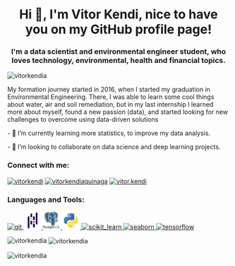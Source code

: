 <h1 align="center">Hi 👋, I'm Vitor Kendi, nice to have you on my GitHub profile page!</h1>
<h3 align="center">I'm a data scientist and environmental engineer student, who loves technology, environmental, health and financial topics.</h3>

<p align="left"> <img src="https://komarev.com/ghpvc/?username=vitorkendia&label=Profile%20views&color=0e75b6&style=flat" alt="vitorkendia" /> </p>

<p align="left">My formation journey started in 2016, when I started my graduation in Environmental Engineering. There, I was able to learn some cool things about water, air and soil remediation, but in my last internship I learned more about myself, found a new passion (data), and started looking for new challenges to overcome using data-driven solutions</p>

<p align="left">- 🌱 I’m currently learning more statistics, to improve my data analysis.</p>
<p align="left">- 🤝 I’m looking to collaborate on data science and deep learning projects.</p>


<h3 align="left">Connect with me:</h3>
<p align="left">
<a href="https://linkedin.com/in/vitorkendi" target="blank"><img align="center" src="https://raw.githubusercontent.com/rahuldkjain/github-profile-readme-generator/master/src/images/icons/Social/linked-in-alt.svg" alt="vitorkendi" height="30" width="40" /></a>
<a href="https://kaggle.com/vitorkendiaquinaga" target="blank"><img align="center" src="https://raw.githubusercontent.com/rahuldkjain/github-profile-readme-generator/master/src/images/icons/Social/kaggle.svg" alt="vitorkendiaquinaga" height="30" width="40" /></a>
<a href="https://instagram.com/vitor.kendi" target="blank"><img align="center" src="https://raw.githubusercontent.com/rahuldkjain/github-profile-readme-generator/master/src/images/icons/Social/instagram.svg" alt="vitor.kendi" height="30" width="40" /></a>
</p>

<h3 align="left">Languages and Tools:</h3>
<p align="left"> <a href="https://git-scm.com/" target="_blank" rel="noreferrer"> <img src="https://www.vectorlogo.zone/logos/git-scm/git-scm-icon.svg" alt="git" width="40" height="40"/> </a> <a href="https://pandas.pydata.org/" target="_blank" rel="noreferrer"> <img src="https://raw.githubusercontent.com/devicons/devicon/2ae2a900d2f041da66e950e4d48052658d850630/icons/pandas/pandas-original.svg" alt="pandas" width="40" height="40"/> </a> <a href="https://www.postgresql.org" target="_blank" rel="noreferrer"> <img src="https://raw.githubusercontent.com/devicons/devicon/master/icons/postgresql/postgresql-original-wordmark.svg" alt="postgresql" width="40" height="40"/> </a> <a href="https://www.python.org" target="_blank" rel="noreferrer"> <img src="https://raw.githubusercontent.com/devicons/devicon/master/icons/python/python-original.svg" alt="python" width="40" height="40"/> </a> <a href="https://scikit-learn.org/" target="_blank" rel="noreferrer"> <img src="https://upload.wikimedia.org/wikipedia/commons/0/05/Scikit_learn_logo_small.svg" alt="scikit_learn" width="40" height="40"/> </a> <a href="https://seaborn.pydata.org/" target="_blank" rel="noreferrer"> <img src="https://seaborn.pydata.org/_images/logo-mark-lightbg.svg" alt="seaborn" width="40" height="40"/> </a> <a href="https://www.tensorflow.org" target="_blank" rel="noreferrer"> <img src="https://www.vectorlogo.zone/logos/tensorflow/tensorflow-icon.svg" alt="tensorflow" width="40" height="40"/> </a> </p>

<p><img align="left" src="https://github-readme-stats.vercel.app/api/top-langs?username=vitorkendia&show_icons=true&locale=en&layout=compact" alt="vitorkendia" /></p>

<p>&nbsp;<img align="center" src="https://github-readme-stats.vercel.app/api?username=vitorkendia&show_icons=true&locale=en" alt="vitorkendia" /></p>

<p><img align="center" src="https://github-readme-streak-stats.herokuapp.com/?user=vitorkendia&" alt="vitorkendia" /></p>
